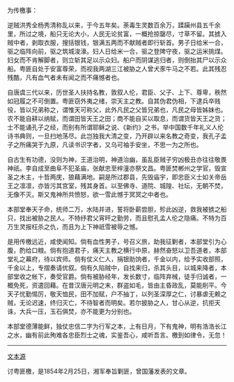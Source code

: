 为传檄事：

逆贼洪秀全杨秀清称乱以来，于今五年矣。荼毒生灵数百余万，蹂躏州县五千余里，所过之境，船只无论大小，人民无论贫富，一概抢掠罄尽，寸草不留。其掳入贼中者，剥取衣服，搜括银钱，银满五两而不献贼者即行斩首。男子日给米一合，驱之临阵向前，驱之筑城浚濠。妇人日给米一合，驱之登陴守夜，驱之运米挑煤。妇女而不肯解脚者，则立斩其足以示众妇。船户而阴谋逃归者，则倒抬其尸以示众船。粤匪自处于安富尊荣，而视我两湖三江被胁之人曾犬豕牛马之不若。此其残忍残酷，凡有血气者未有闻之而不痛憾者也。

自唐虞三代以来，历世圣人扶持名教，敦叙人伦，君臣、父子、上下、尊卑，秩然如冠履之不可倒置。粤匪窃外夷之绪，崇天主之教。自其伪君伪相，下逮兵卒贱役，皆以兄弟称之，谓惟天可称父，此外凡民之父皆兄弟也，凡民之母皆姊妹也。农不能自耕以纳赋，而谓田皆天王之田；商不能自买以取息，而谓货皆天王之货；士不能诵孔子之经，而别有所谓耶稣之说、《新约》之书，举中国数千年礼义人伦诗书典则，一旦扫地荡尽。此岂独我大清之变，乃开辟以来名教之奇变，我孔子孟子之所痛哭于九原，凡读书识字者，又乌可袖手安坐，不思一为之所也。

自古生有功德，没则为神，王道治明，神道治幽，虽乱臣贼子穷凶极丑亦往往敬畏神祇。李自成至曲阜不犯圣庙，张献忠至梓潼亦祭文昌。粤匪焚郴州之学官，毁宣圣之木主，十哲两庑，狼藉满地。嗣是所过郡县，先毁庙宇，即忠臣义士如关帝岳王之凛凛，亦皆污其宫室，残其身首。以至佛寺、道院、城隍、社坛，无朝不焚，无像不灭。斯又鬼神所共愤怒，欲一雪此憾于冥冥之中者也。

本部堂奉天子命，统师二万，水陆并进，誓将卧薪尝胆，殄此凶逆，救我被掳之船只，找出被胁之民人。不特纾君父宵旰之勤劳，而且慰孔孟人伦之隐痛。不特为百万生灵报枉杀之仇，而且为上下神祇雪被辱之憾。

是用传檄远近，咸使闻知。倘有血性男子，号召义旅，助我征剿者，本部堂引为心腹，酌给口粮。倘有抱道君子，痛天主教之横行中原，赫然奋怒以卫吾道者，本部堂礼之幕府，待以宾师。倘有仗义仁人，捐银助饷者，千金以内，给予实收部照，千金以上，专摺奏请优叙。倘有久陷贼中，自找来归，杀其头目，以城来降者，本部堂收之帐下，奏受官爵。倘有被胁经年，发长数寸，临阵弃械，徒手归诚者，一概免死，资遣回藉。在昔汉唐元明之末，群盗如毛，皆由主昏政乱，莫能削平。今天子忧勤惕厉，敬天恤民，田不加赋，户不抽丁，以列圣深厚之仁，讨暴虐无赖之贼，无论迟速，终归灭亡，不待智者而明矣。若尔披胁之人，甘心从逆，抗拒天诛，大兵一压，玉石俱焚，亦不能更为分别也。

本部堂德薄能鲜，独仗忠信二字为行军之本，上有日月，下有鬼神，明有浩浩长江之水，幽有前此殉难各忠臣烈士之魂，实鉴吾心，咸听吾言。檄到如律令，无忽！



***



[文本源](https://baike.baidu.com/item/讨粤匪檄/7935871)



讨粤匪檄，是1854年2月25日，湘军奉旨剿匪，曾国藩发表的文章。